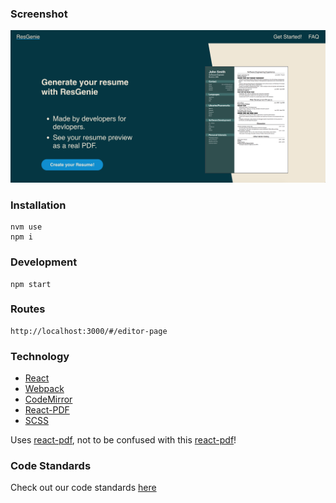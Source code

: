 ### Screenshot

<a href="https://res-gen.netlify.app/" rel="some text"><img src="documentation/images/1.0-home-screenshot.png"></a>

### Installation

```
nvm use
npm i
```

### Development

```
npm start
```

### Routes

```
http://localhost:3000/#/editor-page
```

### Technology

- [React](https://reactjs.org/)
- [Webpack](https://webpack.js.org/)
- [CodeMirror](https://codemirror.net/)
- [React-PDF](https://react-pdf.org/)
- [SCSS](https://sass-lang.com/)

Uses [react-pdf](https://react-pdf.org/), not to be confused with this [react-pdf](https://projects.wojtekmaj.pl/react-pdf/)!

### Code Standards

Check out our code standards [here](documentation/code-standards.md)
